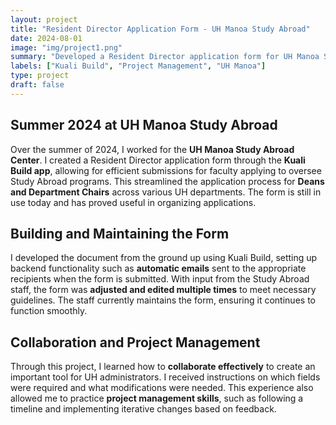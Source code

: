 ```yaml
---
layout: project
title: "Resident Director Application Form - UH Manoa Study Abroad"
date: 2024-08-01
image: "img/project1.png"
summary: "Developed a Resident Director application form for UH Manoa Study Abroad using Kuali Build, improving the application process for faculty."
labels: ["Kuali Build", "Project Management", "UH Manoa"]
type: project
draft: false
---
```


## Summer 2024 at UH Manoa Study Abroad

Over the summer of 2024, I worked for the **UH Manoa Study Abroad Center**. I created a Resident Director application form through the **Kuali Build app**, allowing for efficient submissions for faculty applying to oversee Study Abroad programs. This streamlined the application process for **Deans and Department Chairs** across various UH departments. The form is still in use today and has proved useful in organizing applications.

## Building and Maintaining the Form

I developed the document from the ground up using Kuali Build, setting up backend functionality such as **automatic emails** sent to the appropriate recipients when the form is submitted. With input from the Study Abroad staff, the form was **adjusted and edited multiple times** to meet necessary guidelines. The staff currently maintains the form, ensuring it continues to function smoothly.

## Collaboration and Project Management

Through this project, I learned how to **collaborate effectively** to create an important tool for UH administrators. I received instructions on which fields were required and what modifications were needed. This experience also allowed me to practice **project management skills**, such as following a timeline and implementing iterative changes based on feedback.
